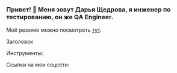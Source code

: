 ### Привет! 👋 Меня зовут Дарья Щедрова, я инженер по тестированию, он же QA Engineer. 

Моё резюме можно посмотреть <a href ="https://hh.ru/resume/66101d52ff0b05a0b10039ed1f783350663145">тут<a>.


Заголовок

Инструменты:

Ссылки на мои соцсети:
